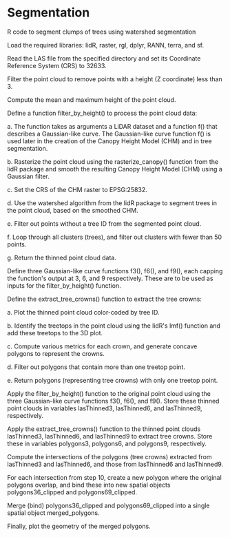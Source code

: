 # Segmentation
R code to segment clumps of trees using watershed segmentation

Load the required libraries: lidR, raster, rgl, dplyr, RANN, terra, and sf.

Read the LAS file from the specified directory and set its Coordinate Reference System (CRS) to 32633.

Filter the point cloud to remove points with a height (Z coordinate) less than 3.

Compute the mean and maximum height of the point cloud.

Define a function filter_by_height() to process the point cloud data:

a. The function takes as arguments a LiDAR dataset and a function f() that describes a Gaussian-like curve. The Gaussian-like curve function f() is used later in the creation of the Canopy Height Model (CHM) and in tree segmentation.

b. Rasterize the point cloud using the rasterize_canopy() function from the lidR package and smooth the resulting Canopy Height Model (CHM) using a Gaussian filter.

c. Set the CRS of the CHM raster to EPSG:25832.

d. Use the watershed algorithm from the lidR package to segment trees in the point cloud, based on the smoothed CHM.

e. Filter out points without a tree ID from the segmented point cloud.

f. Loop through all clusters (trees), and filter out clusters with fewer than 50 points.

g. Return the thinned point cloud data.

Define three Gaussian-like curve functions f3(), f6(), and f9(), each capping the function's output at 3, 6, and 9 respectively. These are to be used as inputs for the filter_by_height() function.

Define the extract_tree_crowns() function to extract the tree crowns:

a. Plot the thinned point cloud color-coded by tree ID.

b. Identify the treetops in the point cloud using the lidR's lmf() function and add these treetops to the 3D plot.

c. Compute various metrics for each crown, and generate concave polygons to represent the crowns.

d. Filter out polygons that contain more than one treetop point.

e. Return polygons (representing tree crowns) with only one treetop point.

Apply the filter_by_height() function to the original point cloud using the three Gaussian-like curve functions f3(), f6(), and f9(). Store these thinned point clouds in variables lasThinned3, lasThinned6, and lasThinned9, respectively.

Apply the extract_tree_crowns() function to the thinned point clouds lasThinned3, lasThinned6, and lasThinned9 to extract tree crowns. Store these in variables polygons3, polygons6, and polygons9, respectively.

Compute the intersections of the polygons (tree crowns) extracted from lasThinned3 and lasThinned6, and those from lasThinned6 and lasThinned9.

For each intersection from step 10, create a new polygon where the original polygons overlap, and bind these into new spatial objects polygons36_clipped and polygons69_clipped.

Merge (bind) polygons36_clipped and polygons69_clipped into a single spatial object merged_polygons.

Finally, plot the geometry of the merged polygons.
